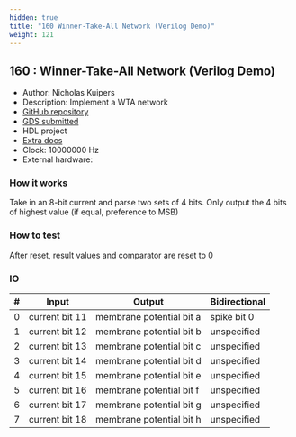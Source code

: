 ```yaml
---
hidden: true
title: "160 Winner-Take-All Network (Verilog Demo)"
weight: 121
---
```


## 160 : Winner-Take-All Network (Verilog Demo)

* Author: Nicholas Kuipers
* Description: Implement a WTA network
* [GitHub repository](https://github.com/Kuipman/tt05-wta-demo)
* [GDS submitted](https://github.com/Kuipman/tt05-wta-demo/actions/runs/6753115020)
* HDL project
* [Extra docs]()
* Clock: 10000000 Hz
* External hardware: 



### How it works

Take in an 8-bit current and parse two sets of 4 bits. Only output
the 4 bits of highest value (if equal, preference to MSB)


### How to test

After reset, result values and comparator are reset to 0


### IO

| # | Input        | Output       | Bidirectional      |
|---|--------------|--------------| -------------------|
| 0 | current bit 11  | membrane potential bit a | spike bit 0 |
| 1 | current bit 12  | membrane potential bit b | unspecified |
| 2 | current bit 13  | membrane potential bit c | unspecified |
| 3 | current bit 14  | membrane potential bit d | unspecified |
| 4 | current bit 15  | membrane potential bit e | unspecified |
| 5 | current bit 16  | membrane potential bit f | unspecified |
| 6 | current bit 17  | membrane potential bit g | unspecified |
| 7 | current bit 18  | membrane potential bit h | unspecified |

